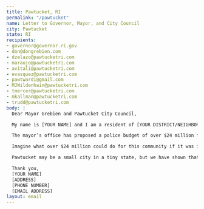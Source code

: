 ```yaml
---
title: Pawtucket, RI
permalink: "/pawtucket"
name: Letter to Governor, Mayor, and City Council
city: Pawtucket
state: RI
recipients:
- governor@governor.ri.gov
- don@dongrebien.com
- dzelazo@pawtucketri.com
- maraujo@pawtucketri.com
- avitali@pawtucketri.com
- evasquez@pawtucketri.com
- pawtward1@gmail.com
- MJWildenhain@pawtucketri.com
- tmercer@pawtucketri.com
- mkallman@pawtucketri.com
- trudd@pawtucketri.com
body: |
  Dear Mayor Grebien and Pawtucket City Council,

  My name is [YOUR NAME] and I am a resident of [YOUR DISTRICT/NEIGHBORHOOD]. I am writing to urge Governor Raimondo, Mayor Grebien, and the members of the Pawtucket City Council to adopt a budget redirecting funding from the Pawtucket Police Department to initiatives that better serve the wellbeing of the community. It has become clear that police do not meet the needs of the community and are in fact a detriment to community safety, furthering the oppression of residents of color, undocumented residents, disabled residents, mentally ill residents, and LGBTQ residents.

  The mayor’s office has proposed a police budget of over $24 million for FY21. This includes a significant sum to keep police in Pawtucket public schools, contributing to the criminalization of youth and the school-to-prison pipeline that disproportionately targets Black students and students of color within the Pawtucket Public School system.

  Imagine what over $24 million could do for this community if it was invested in education, community mental health services, resources for formerly incarcerated, housing, and other services that have been proven to reduce crime and contribute to the safety and well-being of communities.

  Pawtucket may be a small city in a tiny state, but we have shown that we can make a huge impact on America at large. We desperately need to change our financial priorities and let our tax dollars go to our community, not cops.

  Thank you,
  [YOUR NAME]
  [ADDRESS]
  [PHONE NUMBER]
  [EMAIL ADDRESS]
layout: email
---
```


